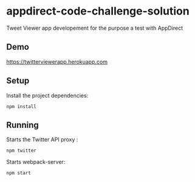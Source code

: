 # appdirect-code-challenge-solution

Tweet Viewer app developement for the purpose a test with AppDirect

## Demo

https://twitterviewerapp.herokuapp.com

## Setup

Install the project dependencies:

`npm install`

## Running

Starts the Twitter API proxy :

`npm twitter`

Starts webpack-server:

`npm start`

